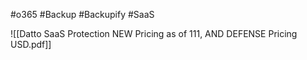 #o365 #Backup #Backupify #SaaS


![[Datto SaaS Protection NEW Pricing as of 111, AND DEFENSE Pricing USD.pdf]]